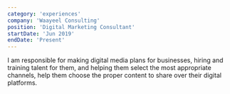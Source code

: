 ```yaml
---
category: 'experiences'
company: 'Waayeel Consulting'
position: 'Digital Marketing Consultant'
startDate: 'Jun 2019'
endDate: 'Present'
---
```


I am responsible for making digital media plans for businesses, hiring and training talent for them, and helping them select the most appropriate channels, help them choose the proper content to share over their digital platforms.